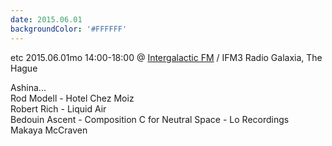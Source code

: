 ```yaml
---
date: 2015.06.01
backgroundColor: '#FFFFFF'
---
```


etc 2015.06.01mo 14:00-18:00 @ [Intergalactic FM](http://www.intergalacticfm.com/) / IFM3 Radio Galaxia, The Hague  

Ashina...  
Rod Modell - Hotel Chez Moiz  
Robert Rich - Liquid Air  
Bedouin Ascent - Composition C for Neutral Space - Lo Recordings  
Makaya McCraven